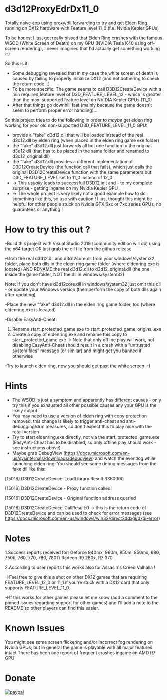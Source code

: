 # d3d12ProxyEdrDx11_0
Totally naive app using proxy/dll forwarding to try and get Elden Ring running on DX12 hardware with Feature level 11_0 (f.e. Nvidia Kepler GPUs) 

To be honest I just got really pissed that Elden Ring crashes with the famous WSOD (White Screen of Death) on my GPU (NVIDIA Tesla K40 using off-screen rendering),
I never imagined that I'd actually get something working :-)

So this is it:

- Some debugging revealed that in *my* case the white screen of death is caused by failing to properly initialize DX12 (and not bothering to check the return code...)
- To be more specific: The game seems to call D3D12CreateDevice with a min required feature level of D3D_FEATURE_LEVEL_12 - which is greater than the max. supported feature level on NVIDIA Kepler GPUs (11_0)
- After that things go downhill fast (mainly because the game doesn't seem to perform proper error handling)...

So this project tries to do the following in order to *maybe* get elden ring working for your old non-supported D3D_FEATURE_LEVEL_11_0 GPU:
- provide a "fake" d3d12.dll that will be loaded instead of the real d3d12.dll by elden ring (when placed in the elden ring game exe folder)
- the "fake" d3d12.dll just forwards all but one function to the original d3d12 dll (that has to be placed in the same folder and renamed to d3d12_original.dll)
- the "fake" d3d12.dll provides a different implementation of D3D12CreateDevice (the function call that fails), which just calls the original D3D12CreateDevice function with the same parameters but D3D_FEATURE_LEVEL set to 11_0 instead of 12_0
- -> This *usually* leads to successfull D3D12 init and - to my	complete surprise - getting ingame on my Nvidia Kepler GPU
- -> The whole project is very likely not a good example how to do something like this, so use with caution ! I just thought this might be helpful for other people stuck on Nvidia GTX 6xx or 7xx series GPUs, no guarantees or anything !


# How to try this out ?

-Build this project with Visual Studio 2019 (community edition will do) using the x64 target OR just grab the dll file from the github release

-Grab the real d3d12.dll and d3d12core.dll from your windows/system32 folder, place both dlls in the elden ring game folder (where eldenring.exe is located) 
AND RENAME the real d3d12.dll to d3d12_original.dll (the one inside the game folder, NOT the dll in windows/system32)

Note: If you don't have d3d12core.dll in windows/system32 just omit this dll - or update your Windows version (then perform the copy of both dlls again after updating)

-Place the new "fake" d3d12.dll in the elden ring game folder, too (where eldenring.exe is located)

-Disable EasyAnti-Cheat: 
1. Rename start_protected_game.exe to start_protected_game_original.exe 
2. Create a copy of eldenring.exe and rename this copy to start_protected_game.exe
-> Note that only offline play will work, not disabling EasyAnti-Cheat should result in a crash with a "untrusted system files" message (or similar) and might get you banned if otherwise

-Try to launch elden ring, now you should get past the white screen :-) 

# Hints
- The WSOD is just a symptom and apparently has different causes - only try this if you exhausted all other possible causes any your GPU is the likely culprit
- You may need to use a version of elden ring with copy protection removed, this change is likely to trigger anti-cheat and anti-debugging/drm measures, so don't expect this to play nice with the retail version
- Try to start eldenring.exe directly, not via the start_protected_game.exe (EasyAnti-Cheat has to be disabled, so only offline play should work - see instructions above)
- Maybe grab DebugView (https://docs.microsoft.com/en-us/sysinternals/downloads/debugview) and watch the eventlog while launching elden ring: 
You should see some debug messages from the fake dll like this:

[15016] D3D12CreateDevice-LoadLibrary Result:3360000

[15016] D3D12CreateDevice - Proxy function called!

[15016] D3D12CreateDevice - Original function address queried

[15016] D3D12CreateDevice-CallResult:0 
-> this is the return code of D3D12CreateDevice and can be used to check for error messages (see https://docs.microsoft.com/en-us/windows/win32/direct3ddxgi/dxgi-error)

# Notes

1.Success reports received for: 
Geforce 940mx, 960m, 850m, 850mx, 680, 750ti, 760, 770, 780, 780Ti 
Radeon R9 280x, R7 370

2.According to user reports this works also for Assasin's Creed Valhalla !

->Feel free to give this a shot on other DX12 games that are requiring FEATURE_LEVEL_12_0 or 11_1 if you're stuck with a DX12 card that only supports FEATURE_LEVEL_11_0.

->If this works for other games please let me know (add a comment to the pinned issues regarding support for other games) and I'll add a note to the README so other players can find this easier.

# Known Issues

You might see some screen flickering and/or incorrect fog rendering on Nvidia GPUs, but in general the game is playable with all major features intact 
There has been one report of frequent crashes ingame on AMD R7 GPU

# Donate
[![paypal](https://www.paypalobjects.com/en_US/i/btn/btn_donateCC_LG.gif)](F2DK2UNHLCFHL)
